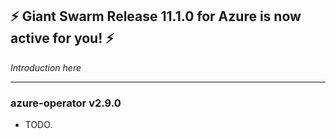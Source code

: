 ## :zap: Giant Swarm Release 11.1.0 for Azure is now active for you! :zap:

_Introduction here_

---

### azure-operator v2.9.0
- TODO.
